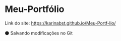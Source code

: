 # Meu-Portfólio
Link do site: https://karinabst.github.io/Meu-Portf-lio/

⚫ Salvando modificações no Git
